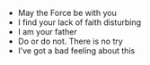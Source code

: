  * May the Force be with you
* I find your lack of faith disturbing
* I am your father
* Do or do not. There is no try
* I’ve got a bad feeling about this 
